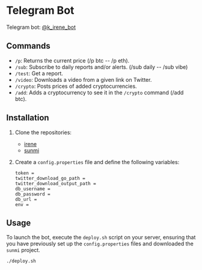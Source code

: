 # Telegram Bot

Telegram bot: [@k_irene_bot](https://t.me/k_irene_bot)

## Commands

- `/p`: Returns the current price (/p btc -- /p eth).
- `/sub`: Subscribe to daily reports and/or alerts. (/sub daily -- /sub vibe)
- `/test`: Get a report.
- `/video`: Downloads a video from a given link on Twitter.
- `/crypto`: Posts prices of added cryptocurrencies.
- `/add`: Adds a cryptocurrency to see it in the `/crypto` command (/add btc).

## Installation

1. Clone the repositories:
   - [irene](https://github.com/ramazanguvenc/irene.git)
   - [sunmi](https://github.com/ramazanguvenc/sunmi.git)

2. Create a `config.properties` file and define the following variables:

   ```properties
   token = 
   twitter_download_go_path = 
   twitter_download_output_path = 
   db_username = 
   db_password = 
   db_url = 
   env = 

## Usage

To launch the bot, execute the `deploy.sh` script on your server, ensuring that you have previously set up the `config.properties` files and downloaded the `sunmi` project.

```bash
./deploy.sh

